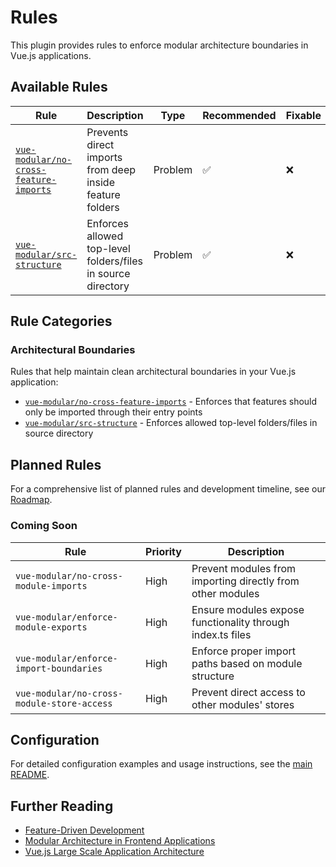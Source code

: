 # Rules

This plugin provides rules to enforce modular architecture boundaries in Vue.js applications.

## Available Rules

| Rule | Description | Type | Recommended | Fixable |
|------|-------------|------|-------------|---------|
| [`vue-modular/no-cross-feature-imports`](./rules/no-cross-feature-imports.md) | Prevents direct imports from deep inside feature folders | Problem | ✅ | ❌ |
| [`vue-modular/src-structure`](./rules/src-structure.md) | Enforces allowed top-level folders/files in source directory | Problem | ✅ | ❌ |

## Rule Categories

### Architectural Boundaries
Rules that help maintain clean architectural boundaries in your Vue.js application:

- [`vue-modular/no-cross-feature-imports`](./rules/no-cross-feature-imports.md) - Enforces that features should only be imported through their entry points
- [`vue-modular/src-structure`](./rules/src-structure.md) - Enforces allowed top-level folders/files in source directory

## Planned Rules

For a comprehensive list of planned rules and development timeline, see our [Roadmap](./roadmap.md).

### Coming Soon

| Rule | Priority | Description |
|------|----------|-------------|
| `vue-modular/no-cross-module-imports` | High | Prevent modules from importing directly from other modules |
| `vue-modular/enforce-module-exports` | High | Ensure modules expose functionality through index.ts files |
| `vue-modular/enforce-import-boundaries` | High | Enforce proper import paths based on module structure |
| `vue-modular/no-cross-module-store-access` | High | Prevent direct access to other modules' stores |

## Configuration

For detailed configuration examples and usage instructions, see the [main README](../README.md).

## Further Reading

- [Feature-Driven Development](https://en.wikipedia.org/wiki/Feature-driven_development)
- [Modular Architecture in Frontend Applications](https://martinfowler.com/articles/micro-frontends.html)
- [Vue.js Large Scale Application Architecture](https://vuejs.org/guide/scaling-up/state-management.html)
